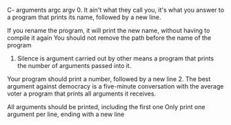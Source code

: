C- arguments
argc argv
0. It ain't what they call you, it's what you answer to
 a program that prints its name, followed by a new line.

If you rename the program, it will print the new name, without having to compile it again
You should not remove the path before the name of the program
1. Silence is argument carried out by other means
a program that prints the number of arguments passed into it.

Your program should print a number, followed by a new line
2. The best argument against democracy is a five-minute conversation with the average voter
a program that prints all arguments it receives.

All arguments should be printed, including the first one
Only print one argument per line, ending with a new line

